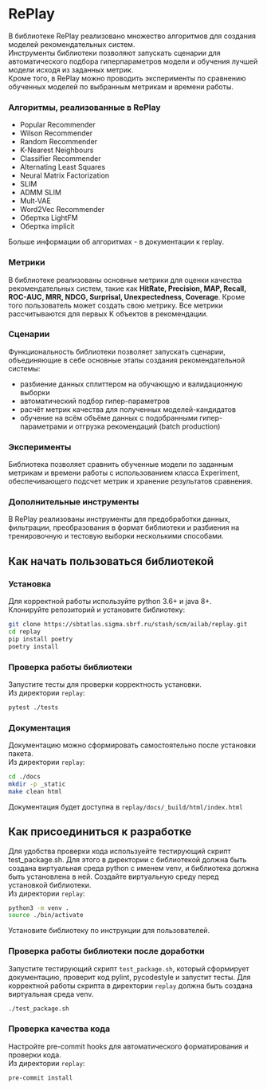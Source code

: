 # RePlay
В библиотеке RePlay реализовано множество алгоритмов для создания моделей рекомендательных систем. \
Инструменты библиотеки позволяют запускать сценарии для автоматического подбора гиперпараметров модели и обучения лучшей модели исходя из заданных метрик. \
Кроме того, в RePlay можно проводить эксперименты по сравнению обученных моделей по выбранным метрикам и времени работы.  

### Алгоритмы, реализованные в RePlay
* Popular Recommender
* Wilson Recommender
* Random Recommender
* K-Nearest Neighbours
* Classifier Recommender
* Alternating Least Squares
* Neural Matrix Factorization
* SLIM
* ADMM SLIM
* Mult-VAE
* Word2Vec Recommender
* Обертка LightFM
* Обертка implicit

Больше информации об алгоритмах - в документации к replay.

### Метрики
В библиотеке реализованы основные метрики для оценки качества рекомендательных систем, такие как **HitRate, Precision, MAP, Recall, ROC-AUC, MRR, NDCG, Surprisal, Unexpectedness, Coverage**. Кроме того пользователь может создать свою метрику.
Все метрики рассчитываются для первых K объектов в рекомендации.

### Сценарии 
Функциональность библиотеки позволяет запускать сценарии, объединяющие в себе основные этапы создания рекомендательной системы:
* разбиение данных сплиттером на обучающую и валидационную выборки
* автоматический подбор гипер-параметров
* расчёт метрик качества для полученных моделей-кандидатов
* обучение на всём объёме данных с подобранными гипер-параметрами и отгрузка рекомендаций (batch production)

### Эксперименты
Библиотека позволяет сравнить обученные модели по заданным метрикам и времени работы с использованием класса Experiment, обеспечивающего подсчет метрик и хранение результатов сравнения.

### Дополнительные инструменты
В RePlay реализованы инструменты для предобработки данных, фильтрации, преобразования в формат библиотеки и разбиения на тренировочную и тестовую выборки несколькими способами. 

## Как начать пользоваться библиотекой

### Установка
Для корректной работы используйте python 3.6+ и java 8+. \
Клонируйте репозиторий и установите библиотеку:
```bash
git clone https://sbtatlas.sigma.sbrf.ru/stash/scm/ailab/replay.git
cd replay
pip install poetry
poetry install
```

### Проверка работы библиотеки
Запустите тесты для проверки корректность установки. \
Из директории `replay`:
```bash
pytest ./tests
```

### Документация
Документацию можно сформировать самостоятельно после установки пакета.\
Из директории `replay`:
```bash
cd ./docs
mkdir -p _static
make clean html
```
Документация будет доступна в `replay/docs/_build/html/index.html`


## Как присоединиться к разработке
Для удобства проверки кода используейте тестирующий скрипт test_package.sh.
Для этого в директории с библиотекой должна быть создана виртуальная среда python с именем venv, и библиотека должна быть установлена в ней. 
Создайте виртуальную среду перед установкой библиотеки.\
Из директории `replay`:
```bash
python3 -m venv .
source ./bin/activate
```
Установите библиотеку по инструкции для пользователей.

### Проверка работы библиотеки после доработки
Запустите тестирующий скрипт `test_package.sh`, который сформирует документацию, проверит код pylint, pycodestyle и запустит тесты.
Для корректной работы скрипта в директории `replay` должна быть создана виртуальная среда venv.
```bash
./test_package.sh
```

### Проверка качества кода
Настройте pre-commit hooks для автоматического форматирования и проверки кода.\
Из директории `replay`:
```bash
pre-commit install
```
